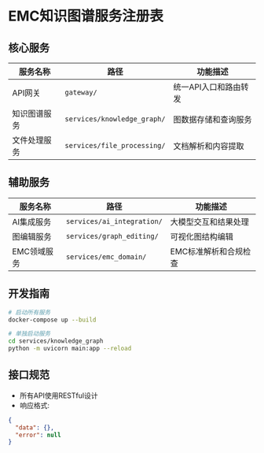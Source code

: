 # EMC知识图谱服务注册表

## 核心服务
| 服务名称          | 路径                  | 功能描述                     |
|-------------------|-----------------------|----------------------------|
| API网关          | `gateway/`            | 统一API入口和路由转发        |
| 知识图谱服务      | `services/knowledge_graph/` | 图数据存储和查询服务         |
| 文件处理服务      | `services/file_processing/` | 文档解析和内容提取           |

## 辅助服务
| 服务名称          | 路径                  | 功能描述                     |
|-------------------|-----------------------|----------------------------|
| AI集成服务        | `services/ai_integration/` | 大模型交互和结果处理         |
| 图编辑服务        | `services/graph_editing/` | 可视化图结构编辑             |
| EMC领域服务       | `services/emc_domain/`    | EMC标准解析和合规检查        |

## 开发指南
```bash
# 启动所有服务
docker-compose up --build

# 单独启动服务
cd services/knowledge_graph
python -m uvicorn main:app --reload
```

## 接口规范
- 所有API使用RESTful设计
- 响应格式: 
```json
{
  "data": {},
  "error": null
}
```
